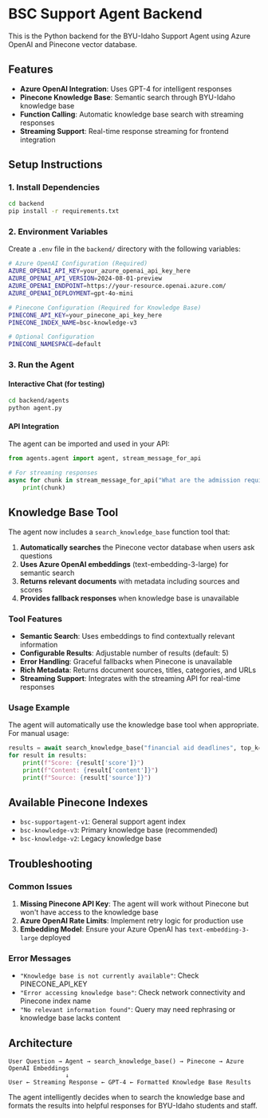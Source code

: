 # BSC Support Agent Backend

This is the Python backend for the BYU-Idaho Support Agent using Azure OpenAI and Pinecone vector database.

## Features

- **Azure OpenAI Integration**: Uses GPT-4 for intelligent responses
- **Pinecone Knowledge Base**: Semantic search through BYU-Idaho knowledge base
- **Function Calling**: Automatic knowledge base search with streaming responses
- **Streaming Support**: Real-time response streaming for frontend integration

## Setup Instructions

### 1. Install Dependencies

```bash
cd backend
pip install -r requirements.txt
```

### 2. Environment Variables

Create a `.env` file in the `backend/` directory with the following variables:

```bash
# Azure OpenAI Configuration (Required)
AZURE_OPENAI_API_KEY=your_azure_openai_api_key_here
AZURE_OPENAI_API_VERSION=2024-08-01-preview
AZURE_OPENAI_ENDPOINT=https://your-resource.openai.azure.com/
AZURE_OPENAI_DEPLOYMENT=gpt-4o-mini

# Pinecone Configuration (Required for Knowledge Base)
PINECONE_API_KEY=your_pinecone_api_key_here
PINECONE_INDEX_NAME=bsc-knowledge-v3

# Optional Configuration
PINECONE_NAMESPACE=default
```

### 3. Run the Agent

#### Interactive Chat (for testing)

```bash
cd backend/agents
python agent.py
```

#### API Integration

The agent can be imported and used in your API:

```python
from agents.agent import agent, stream_message_for_api

# For streaming responses
async for chunk in stream_message_for_api("What are the admission requirements?"):
    print(chunk)
```

## Knowledge Base Tool

The agent now includes a `search_knowledge_base` function tool that:

1. **Automatically searches** the Pinecone vector database when users ask questions
2. **Uses Azure OpenAI embeddings** (text-embedding-3-large) for semantic search
3. **Returns relevant documents** with metadata including sources and scores
4. **Provides fallback responses** when knowledge base is unavailable

### Tool Features

- **Semantic Search**: Uses embeddings to find contextually relevant information
- **Configurable Results**: Adjustable number of results (default: 5)
- **Error Handling**: Graceful fallbacks when Pinecone is unavailable
- **Rich Metadata**: Returns document sources, titles, categories, and URLs
- **Streaming Support**: Integrates with the streaming API for real-time responses

### Usage Example

The agent will automatically use the knowledge base tool when appropriate. For manual usage:

```python
results = await search_knowledge_base("financial aid deadlines", top_k=3)
for result in results:
    print(f"Score: {result['score']}")
    print(f"Content: {result['content']}")
    print(f"Source: {result['source']}")
```

## Available Pinecone Indexes

- `bsc-supportagent-v1`: General support agent index
- `bsc-knowledge-v3`: Primary knowledge base (recommended)
- `bsc-knowledge-v2`: Legacy knowledge base

## Troubleshooting

### Common Issues

1. **Missing Pinecone API Key**: The agent will work without Pinecone but won't have access to the knowledge base
2. **Azure OpenAI Rate Limits**: Implement retry logic for production use
3. **Embedding Model**: Ensure your Azure OpenAI has `text-embedding-3-large` deployed

### Error Messages

- `"Knowledge base is not currently available"`: Check PINECONE_API_KEY
- `"Error accessing knowledge base"`: Check network connectivity and Pinecone index name
- `"No relevant information found"`: Query may need rephrasing or knowledge base lacks content

## Architecture

```
User Question → Agent → search_knowledge_base() → Pinecone → Azure OpenAI Embeddings
                ↓
User ← Streaming Response ← GPT-4 ← Formatted Knowledge Base Results
```

The agent intelligently decides when to search the knowledge base and formats the results into helpful responses for BYU-Idaho students and staff.

